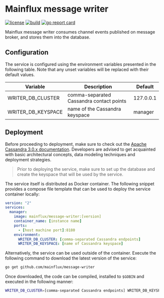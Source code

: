 # Mainflux message writer

[![license][badge:license]](LICENSE)
[![build][badge:ci]][www:ci]
[![go report card][badge:grc]][www:grc]

Mainflux message writer consumes channel events published on message broker,
and stores them into the database. 

## Configuration

The service is configured using the environment variables presented in the
following table. Note that any unset variables will be replaced with their
default values.

| Variable           | Description                              | Default   |
|--------------------|------------------------------------------|-----------|
| WRITER_DB_CLUSTER  | comma-separated Cassandra contact points | 127.0.0.1 |
| WRITER_DB_KEYSPACE | name of the Cassandra keyspace           | manager   |

## Deployment

Before proceeding to deployment, make sure to check out the [Apache Cassandra 3.0.x
documentation][www:cassandra]. Developers are advised to get acquainted with
basic architectural concepts, data modeling techniques and deployment strategies.

> Prior to deploying the service, make sure to set up the database and create
the keyspace that will be used by the service.

The service itself is distributed as Docker container. The following snippet
provides a compose file template that can be used to deploy the service container
locally:

```yaml
version: "2"
services:
  manager:
    image: mainflux/message-writer:[version]
    container_name: [instance name]
    ports:
      - [host machine port]:8180
    environment:
      WRITER_DB_CLUSTER: [comma-separated Cassandra endpoints]
      WRITER_DB_KEYSPACE: [name of Cassandra keyspace]
```

Alternatively, the service can be used outside of the container. Execute the
following command to download the latest version of the service:

```bash
go get github.com/mainflux/message-writer  
```

Once downloaded, the code can be compiled, installed to `$GOBIN` and executed
in the following manner:

```bash
WRITER_DB_CLUSTER=[comma-separated Cassandra endpoints] WRITER_DB_KEYSPACE=[name of Cassandra keyspace] message-writer
```

[badge:license]: https://img.shields.io/badge/license-Apache%20v2.0-blue.svg
[badge:ci]: https://travis-ci.org/mainflux/message-writer.svg?branch=master
[badge:grc]: https://goreportcard.com/badge/github.com/mainflux/message-writer
[www:cassandra]: http://docs.datastax.com
[www:ci]: https://travis-ci.org/mainflux/message-writer
[www:grc]: https://goreportcard.com/report/github.com/mainflux/message-writer
